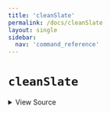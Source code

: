 ```yaml
---
title: 'cleanSlate'
permalink: /docs/cleanSlate
layout: single
sidebar:
  nav: 'command_reference'
---
```


# `cleanSlate`



<details>
  <summary>View Source</summary>

{% highlight sh %}

__SHELLPEN_SOURCES_TEXTS[$SHELLPEN_PEN_INDEX]=""

unset "__SHELLPEN_CONTEXT_$SHELLPEN_SOURCE_ID"
unset "__SHELLPEN_CONTEXT_EMPTY_$SHELLPEN_SOURCE_ID"

# Recreate supporting arrays for tracking the nested context
if [ -z "$BASH_PRE_43" ]
then
  declare -g -a "__SHELLPEN_CONTEXT_$sourceId=()"
  declare -g -a "__SHELLPEN_CONTEXT_EMPTY_$sourceId=()"
else
  eval "__SHELLPEN_CONTEXT_$sourceId=()"
  eval "__SHELLPEN_CONTEXT_EMPTY_$sourceId=()"
fi
{% endhighlight %}

</details>








